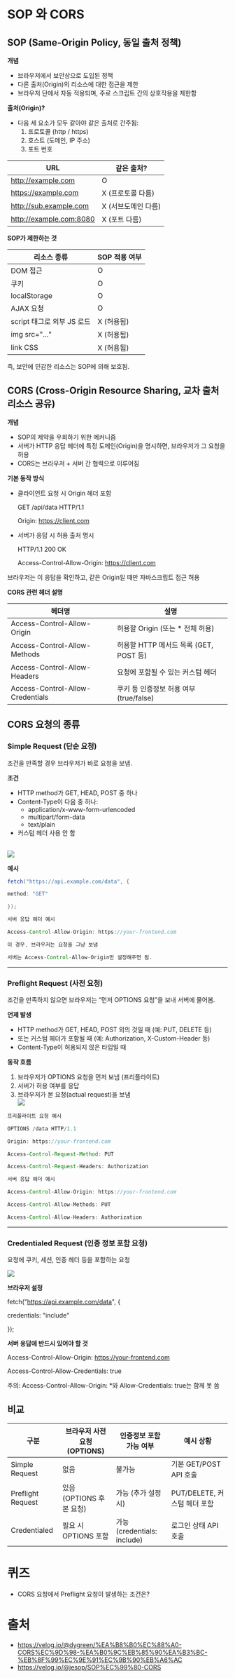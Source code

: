 # SOP 와 CORS

## **SOP (Same-Origin Policy, 동일 출처 정책)**

**개념**

- 브라우저에서 보안상으로 도입된 정책
- 다른 출처(Origin)의 리소스에 대한 접근을 제한
- 브라우저 단에서 자동 적용되며, 주로 스크립트 간의 상호작용을 제한함

**출처(Origin)?**

- 다음 세 요소가 모두 같아야 같은 출처로 간주됨:
    1. 프로토콜 (http / https)
    2. 호스트 (도메인, IP 주소)
    3. 포트 번호

| **URL** | **같은 출처?** |
| --- | --- |
| http://example.com | O |
| https://example.com | X (프로토콜 다름) |
| http://sub.example.com | X (서브도메인 다름) |
| http://example.com:8080 | X (포트 다름) |

**SOP가 제한하는 것**

| **리소스 종류** | **SOP 적용 여부** |
| --- | --- |
| DOM 접근 | O |
| 쿠키 | O |
| localStorage | O |
| AJAX 요청 | O |
| script 태그로 외부 JS 로드 | X (허용됨) |
| img src="..." | X (허용됨) |
| link CSS | X (허용됨) |

즉, 보안에 민감한 리소스는 SOP에 의해 보호됨.

## **CORS (Cross-Origin Resource Sharing, 교차 출처 리소스 공유)**

**개념**

- SOP의 제약을 우회하기 위한 메커니즘
- 서버가 HTTP 응답 헤더에 특정 도메인(Origin)을 명시하면, 브라우저가 그 요청을 허용
- CORS는 브라우저 + 서버 간 협력으로 이루어짐

**기본 동작 방식**

- 클라이언트 요청 시 Origin 헤더 포함

  GET /api/data HTTP/1.1

  Origin: https://client.com

- 서버가 응답 시 허용 출처 명시

  HTTP/1.1 200 OK

  Access-Control-Allow-Origin: https://client.com


브라우저는 이 응답을 확인하고, 같은 Origin일 때만 자바스크립트 접근 허용

**CORS 관련 헤더 설명**

| **헤더명** | **설명** |
| --- | --- |
| Access-Control-Allow-Origin | 허용할 Origin (또는 * 전체 허용) |
| Access-Control-Allow-Methods | 허용할 HTTP 메서드 목록 (GET, POST 등) |
| Access-Control-Allow-Headers | 요청에 포함될 수 있는 커스텀 헤더 |
| Access-Control-Allow-Credentials | 쿠키 등 인증정보 허용 여부 (true/false) |

## **CORS 요청의 종류**

### **Simple Request (단순 요청)**

조건을 만족할 경우 브라우저가 바로 요청을 보냄.

**조건**

- HTTP method가 GET, HEAD, POST 중 하나
- Content-Type이 다음 중 하나:
    - application/x-www-form-urlencoded
    - multipart/form-data
    - text/plain
- 커스텀 헤더 사용 안 함

<br>

   <img src="./img/14_sop_cors/1.png">

**예시**

```java
fetch("https://api.example.com/data", {

method: "GET"

});

서버 응답 헤더 예시

Access-Control-Allow-Origin: https://your-frontend.com

이 경우, 브라우저는 요청을 그냥 보냄

서버는 Access-Control-Allow-Origin만 설정해주면 됨.
```

---

### **Preflight Request (사전 요청)**

조건을 만족하지 않으면 브라우저는 “먼저 OPTIONS 요청”을 보내 서버에 물어봄.

**언제 발생**

- HTTP method가 GET, HEAD, POST 외의 것일 때 (예: PUT, DELETE 등)
- 또는 커스텀 헤더가 포함될 때 (예: Authorization, X-Custom-Header 등)
- Content-Type이 허용되지 않은 타입일 때

**동작 흐름**

1. 브라우저가 OPTIONS 요청을 먼저 보냄 (프리플라이트)
2. 서버가 허용 여부를 응답
3. 브라우저가 본 요청(actual request)을 보냄
      <br>
      <img src="./img/14_sop_cors/2.png">

```java
프리플라이트 요청 예시

OPTIONS /data HTTP/1.1

Origin: https://your-frontend.com

Access-Control-Request-Method: PUT

Access-Control-Request-Headers: Authorization

서버 응답 헤더 예시

Access-Control-Allow-Origin: https://your-frontend.com

Access-Control-Allow-Methods: PUT

Access-Control-Allow-Headers: Authorization
```

---

### **Credentialed Request (인증 정보 포함 요청)**

요청에 쿠키, 세션, 인증 헤더 등을 포함하는 요청

   <img src="./img/14_sop_cors/3.png">

**브라우저 설정**

fetch("https://api.example.com/data", {

credentials: "include"

});

**서버 응답에 반드시 있어야 할 것**

Access-Control-Allow-Origin: https://your-frontend.com

Access-Control-Allow-Credentials: true

주의: Access-Control-Allow-Origin: *와 Allow-Credentials: true는 함께 못 씀

## **비교**

| **구분** | **브라우저 사전 요청(OPTIONS)** | **인증정보 포함 가능 여부** | **예시 상황** |
| --- | --- | --- | --- |
| Simple Request | 없음 | 불가능 | 기본 GET/POST API 호출 |
| Preflight Request | 있음 (OPTIONS 후 본 요청) | 가능 (추가 설정 시) | PUT/DELETE, 커스텀 헤더 포함 |
| Credentialed | 필요 시 OPTIONS 포함 | 가능 (credentials: include) | 로그인 상태 API 호출 |

# 퀴즈

- CORS 요청에서 Preflight 요청이 발생하는 조건은?

# 출처
- https://velog.io/@dygreen/%EA%B8%B0%EC%88%A0-CORS%EC%9D%98-%EA%B0%9C%EB%85%90%EA%B3%BC-%EB%8F%99%EC%9E%91%EC%9B%90%EB%A6%AC
- https://velog.io/@jesop/SOP%EC%99%80-CORS